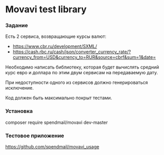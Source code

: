 # Movavi test library

### Задание
Есть 2 сервиса, возвращающие курсы валют:
 + https://www.cbr.ru/development/SXML/
 + https://cash.rbc.ru/cash/json/converter_currency_rate/?currency_from=USD&currency_to=RUR&source=cbrf&sum=1&date=

Необходимо написать библиотеку, которая будет вычислять средний курс евро и доллара по этим двум сервисам на передаваемую дату. 

При недоступности одного из сервисов должно генерироваться исключение. 

Код должен быть максимально покрыт тестами.

### Установка
composer require spendmail/movavi dev-master

### Тестовое приложение
https://github.com/spendmail/movavi_usage
